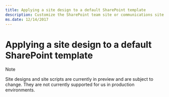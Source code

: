 ```yaml
---
title: Applying a site design to a default SharePoint template
description: Customize the SharePoint team site or communications site template by applying a site design
ms.date: 12/14/2017
---
```


# Applying a site design to a default SharePoint template

> [!NOTE]
> Site designs and site scripts are currently in preview and are subject to change. They are not currently supported for us in production environments.
